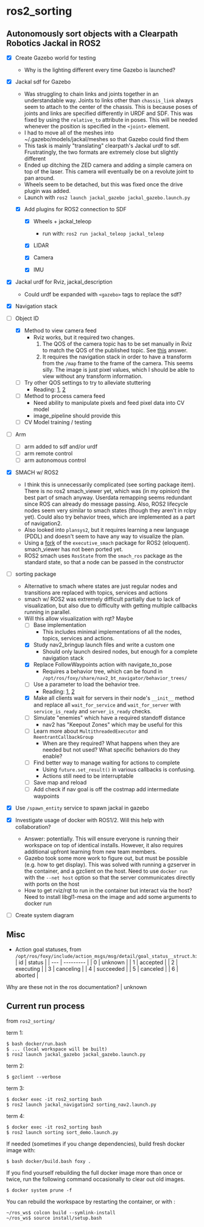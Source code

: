 # ros2_sorting

## Autonomously sort objects with a Clearpath Robotics Jackal in ROS2

- [x] Create Gazebo world for testing
  - Why is the lighting different every time Gazebo is launched?
- [x] Jackal sdf for Gazebo

  - Was struggling to chain links and joints together in an understandable way.  Joints to links other than `chassis_link` always seem to attach to the center of the chassis.  This is because poses of joints and links are specified differently in URDF and SDF.  This was fixed by using the `relative_to` attribute in poses.  This will be needed whenever the position is specified in the `<joint>` element.
  - I had to move all of the meshes into ~/.gazebo/models/jackal/meshes so that Gazebo could find them
  -  This task is mainly "translating" clearpath's Jackal urdf to sdf.  Frustratingly, the two formats are extremely close but slightly different
  -  Ended up ditching the ZED camera and adding a simple camera on top of the laser.  This camera will eventually be on a revolute joint to pan around.
  -  Wheels seem to be detached, but this was fixed once the drive plugin was added.
  -  Launch with `ros2 launch jackal_gazebo jackal_gazebo.launch.py`
 
  - [x] Add plugins for ROS2 connection to SDF

    - [x] Wheels + jackal_teleop

      - run with: `ros2 run jackal_teleop jackal_teleop`

    - [x] LIDAR
    - [x] Camera
    - [x] IMU

- [x] Jackal urdf for Rviz, jackal_description
  - Could urdf be expanded with `<gazebo>` tags to replace the sdf?
- [x] Navigation stack
- [ ] Object ID
  - [x] Method to view camera feed
    - Rviz works, but it required two changes. 
      1. The QOS of the camera topic has to be set manually in Rviz to match the QOS of the published topic.  See [this](https://answers.ros.org/question/359390/ros2-rviz2-and-rqt-do-not-shown-published-image/) answer.
      2. It requires the navigation stack in order to have a transform from the `/map` frame to the frame of the camera.  This seems silly.  The image is just pixel values, which I should be able to view without any transform information.
  - [ ] Try other QOS settings to try to alleviate stuttering
    - Reading: [1](https://design.ros2.org/articles/qos.html), [2](https://design.ros2.org/articles/qos_deadline_liveliness_lifespan.html)
  - [ ] Method to process camera feed
    - Need ability to manipulate pixels and feed pixel data into CV model
    - image_pipeline should provide this
  - [ ] CV Model training / testing
- [ ] Arm
  - [ ] arm added to sdf and/or urdf
  - [ ] arm remote control
  - [ ] arm autonomous control
- [x] SMACH w/ ROS2
  - I think this is unnecessarily complicated (see sorting package item).  There is no ros2 smach_viewer yet, which was (in my opinion) the best part of smach anyway.  Userdata remapping seems redundant since ROS can already do message passing.  Also, ROS2 lifecycle nodes seem very similar to smach states (though they aren't in rclpy yet).  Could also try behavior trees, which are implemented as a part of navigation2.
  - Also looked into `plansys2`, but it requires learning a new language (PDDL) and doesn't seem to have any way to visualize the plan.
  - Using a [fork](https://github.com/lesire/executive_smach/tree/ros2-eloquent) of the `executive_smach` package for ROS2 (eloquent).  smach_viewer has not been ported yet.
  - ROS2 smach uses `RosState` from the `smach_ros` package as the standard state, so that a node can be passed in the constructor
- [ ] sorting package
  - Alternative to smach where states are just regular nodes and transitions are replaced with topics, services and actions
  - smach w/ ROS2 was extremely difficult partially due to lack of visualization, but also due to difficulty with getting multiple callbacks running in parallel.
  - Will this allow visualization with rqt? Maybe
    - [ ] Base implementation
      - This includes minimal implementations of all the nodes, topics, services and actions.
    - [x] Study nav2_bringup launch files and write a custom one
      - Should only launch desired nodes, but enough for a complete navigation stack
    - [x] Replace FollowWaypoints action with navigate_to_pose
      - Requires a behavior tree, which can be found in `/opt/ros/foxy/share/nav2_bt_navigator/behavior_trees/`
    - [ ] Use a parameter to load the behavior tree.
      - Reading: [1](https://design.ros2.org/articles/ros_parameters.html), [2](https://index.ros.org/doc/ros2/Tutorials/Using-Parameters-In-A-Class-Python/)
    - [x] Make all clients wait for servers in their node's `__init__` method and replace all `wait_for_service` and `wait_for_server` with `service_is_ready` and `server_is_ready` checks.
    - [ ] Simulate "enemies" which have a required standoff distance
      - nav2 has "Keepout Zones" which may be useful for this
    - [ ] Learn more about `MultithreadedExecutor` and `ReentrantCallbackGroup`
      - When are they required?  What happens when they are needed but not used?  What specific behaviors do they enable?
    - [ ] Find better way to manage waiting for actions to complete
      - Using `future.set_result()` in various callbacks is confusing.
      - Actions still need to be interruptable
    - [ ] Save map and reload
    - [ ] Add check if nav goal is off the costmap add intermediate waypoints
- [x] Use `/spawn_entity` service to spawn jackal in gazebo
- [x] Investigate usage of docker with ROS1/2.  Will this help with collaboration?
  - Answer: potentially.  This will ensure everyone is running their workspace on top of identical installs.  However, it also requires additional upfront learning from new team members.
  - Gazebo took some more work to figure out, but must be possible (e.g. how to get display).  This was solved with running a gzserver in the container, and a gzclient on the host.  Need to use `docker run` with the `--net host` option so that the server communicates directly with ports on the host
  - How to get rviz/rqt to run in the container but interact via the host?  Need to install libgl1-mesa on the image and add some arguments to docker run
- [ ] Create system diagram

## Misc
  - Action goal statuses, from `/opt/ros/foxy/include/action_msgs/msg/detail/goal_status__struct.h`:
    | id  | status    |
    | --- | --------- |
    | 0   | unknown   |
    | 1   | accepted  |
    | 2   | executing |
    | 3   | canceling |
    | 4   | succeeded |
    | 5   | canceled  |
    | 6   | aborted   |
    
   Why are these not in the ros documentation? | unknown

## Current run process
from `ros2_sorting/`

term 1:
```
$ bash docker/run.bash
$ ... (local workspace will be built)
$ ros2 launch jackal_gazebo jackal_gazebo.launch.py
```

term 2:
```
$ gzclient --verbose
```

term 3:
```
$ docker exec -it ros2_sorting bash
$ ros2 launch jackal_navigation2 sorting_nav2.launch.py
```

term 4:
```
$ docker exec -it ros2_sorting bash
$ ros2 launch sorting sort_demo.launch.py
```


If needed (sometimes if you change dependencies), build fresh docker image with:
```
$ bash docker/build.bash foxy .
```

If you find yourself rebuilding the full docker image more than once or twice, run the following command occasionally to clear out old images.
```
$ docker system prune -f
```

You can rebuild the workspace by restarting the container, or with :
```
~/ros_ws$ colcon build --symlink-install
~/ros_ws$ source install/setup.bash
```